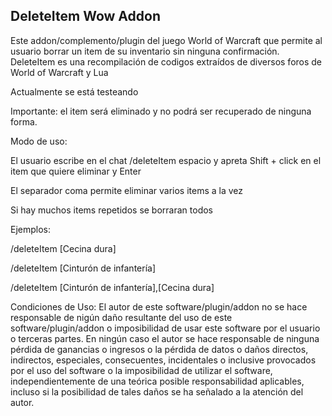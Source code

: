 DeleteItem Wow Addon
--------------------
Este addon/complemento/plugin del juego World of Warcraft que permite al usuario borrar un item de su inventario sin ninguna confirmación. DeleteItem es una recompilación de codigos extraídos de diversos foros de World of Warcraft y Lua

Actualmente se está testeando

Importante: el item será eliminado y no podrá ser recuperado de ninguna forma.

Modo de uso: 

El usuario escribe en el chat /deleteItem espacio y apreta Shift + click en el item que quiere eliminar y Enter

El separador coma permite eliminar varios items a la vez

Si hay muchos items repetidos se borraran todos

Ejemplos:

/deleteItem [Cecina dura]

/deleteItem [Cinturón de infantería] 

/deleteItem [Cinturón de infantería],[Cecina dura]

Condiciones de Uso:
El autor de este software/plugin/addon no se hace responsable de nigún daño resultante del uso de este software/plugin/addon o imposibilidad de usar este software por el usuario o terceras partes. 
En ningún caso el autor se hace responsable de ninguna pérdida de ganancias o ingresos o la pérdida de datos o daños directos, indirectos, especiales, consecuentes, incidentales o inclusive provocados por el uso del software o la imposibilidad de utilizar el software, independientemente de una teórica posible responsabilidad aplicables, incluso si la posibilidad de tales daños se ha señalado a la atención del autor.   
